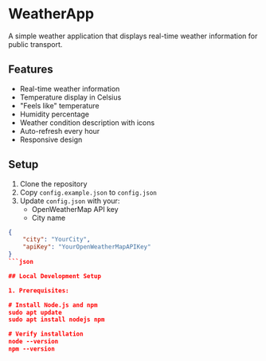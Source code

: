 # WeatherApp

A simple weather application that displays real-time weather information for public transport.

## Features

- Real-time weather information
- Temperature display in Celsius
- "Feels like" temperature
- Humidity percentage
- Weather condition description with icons
- Auto-refresh every hour
- Responsive design 

## Setup

1. Clone the repository
2. Copy `config.example.json` to `config.json`
3. Update `config.json` with your:
   - OpenWeatherMap API key
   - City name

```json
{
    "city": "YourCity",
    "apiKey": "YourOpenWeatherMapAPIKey"
}
```json

## Local Development Setup

1. Prerequisites:

# Install Node.js and npm
sudo apt update
sudo apt install nodejs npm

# Verify installation
node --version
npm --version
